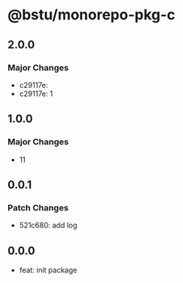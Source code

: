 # @bstu/monorepo-pkg-c

## 2.0.0

### Major Changes

- c29117e:
- c29117e: 1

## 1.0.0

### Major Changes

- 11

## 0.0.1

### Patch Changes

- 521c680: add log

## 0.0.0

- feat: init package
